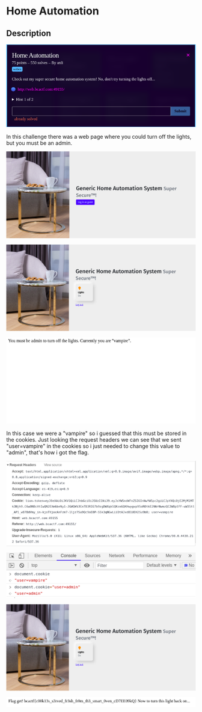 # Home Automation

## Description

![BCACTF-2.0](img/1.png)

In this challenge there was a web page where you could turn off the lights, but you must be an admin.

![BCACTF-2.0](img/2.png)

![BCACTF-2.0](img/3.png)

![BCACTF-2.0](img/4.png)

In this case we were a "vampire" so i guessed that this must be stored in the cookies.
Just looking the request headers we can see that we sent "user=vampire" in the cookies so
i just needed to change this value to "admin", that's how i got the flag.

![BCACTF-2.0](img/5.png)

![BCACTF-2.0](img/6.png)

![BCACTF-2.0](img/3.png)

![BCACTF-2.0](img/7.png)